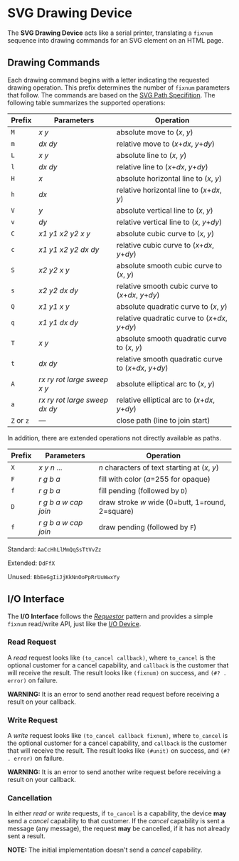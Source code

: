 # SVG Drawing Device

The **SVG Drawing Device** acts like a serial printer,
translating a `fixnum` sequence into drawing commands
for an SVG element on an HTML page.

## Drawing Commands

Each drawing command begins with a letter
indicating the requested drawing operation.
This prefix determines the number of `fixnum` parameters that follow.
The commands are based on the
[SVG Path Specifition](https://www.w3.org/TR/SVG11/paths.html).
The following table summarizes the supported operations:

Prefix      | Parameters                                | Operation
------------|-------------------------------------------|--------------------------------------------------------
`M`         | _x_ _y_                                   | absolute move to (_x_, _y_)
`m`         | _dx_ _dy_                                 | relative move to (_x_+_dx_, _y_+_dy_)
`L`         | _x_ _y_                                   | absolute line to (_x_, _y_)
`l`         | _dx_ _dy_                                 | relative line to (_x_+_dx_, _y_+_dy_)
`H`         | _x_                                       | absolute horizontal line to (_x_, _y_)
`h`         | _dx_                                      | relative horizontal line to (_x_+_dx_, _y_)
`V`         | _y_                                       | absolute vertical line to (_x_, _y_)
`v`         | _dy_                                      | relative vertical line to (_x_, _y_+_dy_)
`C`         | _x1_ _y1_  _x2_ _y2_ _x_ _y_              | absolute cubic curve to (_x_, _y_)
`c`         | _x1_ _y1_  _x2_ _y2_ _dx_ _dy_            | relative cubic curve to (_x_+_dx_, _y_+_dy_)
`S`         | _x2_ _y2_ _x_ _y_                         | absolute smooth cubic curve to (_x_, _y_)
`s`         | _x2_ _y2_ _dx_ _dy_                       | relative smooth cubic curve to (_x_+_dx_, _y_+_dy_)
`Q`         | _x1_ _y1_  _x_ _y_                        | absolute quadratic curve to (_x_, _y_)
`q`         | _x1_ _y1_  _dx_ _dy_                      | relative quadratic curve to (_x_+_dx_, _y_+_dy_)
`T`         | _x_ _y_                                   | absolute smooth quadratic curve to (_x_, _y_)
`t`         | _dx_ _dy_                                 | relative smooth quadratic curve to (_x_+_dx_, _y_+_dy_)
`A`         | _rx_ _ry_ _rot_ _large_ _sweep_ _x_ _y_   | absolute elliptical arc to (_x_, _y_)
`a`         | _rx_ _ry_ _rot_ _large_ _sweep_ _dx_ _dy_ | relative elliptical arc to (_x_+_dx_, _y_+_dy_)
`Z` or `z`  | &mdash;                                   | close path (line to join start)

In addition, there are extended operations
not directly available as paths.

Prefix     | Parameters                       | Operation
-----------|----------------------------------|------------------------------------------
`X`        | _x_ _y_ _n_ ...                  | _n_ characters of text starting at (_x_, _y_)
`F`        | _r_ _g_ _b_ _a_                  | fill with color (_a_=255 for opaque)
`f`        | _r_ _g_ _b_ _a_                  | fill pending (followed by `D`)
`D`        | _r_ _g_ _b_ _a_ _w_ _cap_ _join_ | draw stroke _w_ wide (0=butt, 1=round, 2=square)
`f`        | _r_ _g_ _b_ _a_ _w_ _cap_ _join_ | draw pending (followed by `F`)

Standard: `AaCcHhLlMmQqSsTtVvZz`

Extended: `DdFfX`

Unused: `BbEeGgIiJjKkNnOoPpRrUuWwxYy`

## I/O Interface

The **I/O Interface** follows the
[_Requestor_](https://github.com/douglascrockford/parseq) pattern
and provides a simple `fixnum` read/write API,
just like the [I/O Device](io_dev.md).

### Read Request

A _read_ request looks like `(to_cancel callback)`,
where `to_cancel` is the optional customer for a cancel capability,
and `callback` is the customer that will receive the result.
The result looks like `(fixnum)` on success,
and `(#? . error)` on failure.

**WARNING:** It is an error to send another read request
before receiving a result on your callback.

### Write Request

A _write_ request looks like `(to_cancel callback fixnum)`,
where `to_cancel` is the optional customer for a cancel capability,
and `callback` is the customer that will receive the result.
The result looks like `(#unit)` on success,
and `(#? . error)` on failure.

**WARNING:** It is an error to send another write request
before receiving a result on your callback.

### Cancellation

In either _read_ or _write_ requests, if `to_cancel` is a capability,
the device **may** send a _cancel_ capability to that customer.
If the _cancel_ capability is sent a message (any message),
the request **may** be cancelled, if it has not already sent a result.

**NOTE:** The initial implementation doesn't send a _cancel_ capability.
